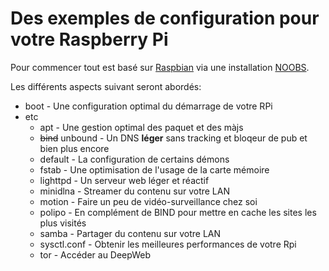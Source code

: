 Des exemples de configuration pour votre Raspberry Pi
=======================================

Pour commencer tout est basé sur [Raspbian](http://www.raspbian.org/) via une installation [NOOBS](http://www.raspberrypi.org/help/noobs-setup/).

Les différents aspects suivant seront abordés:
* boot - Une configuration optimal du démarrage de votre RPi
* etc
  * apt - Une gestion optimal des paquet et des màjs
  * ~~bind~~ unbound - Un DNS **léger** sans tracking et bloqeur de pub et bien plus encore
  * default - La configuration de certains démons
  * fstab - Une optimisation de l'usage de la carte mémoire 
  * lighttpd - Un serveur web léger et réactif
  * minidlna - Streamer du contenu sur votre LAN
  * motion - Faire un peu de vidéo-surveillance chez soi
  * polipo - En complément de BIND pour mettre en cache les sites les plus visités
  * samba - Partager du contenu sur votre LAN
  * sysctl.conf - Obtenir les meilleures performances de votre Rpi
  * tor - Accéder au DeepWeb
